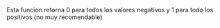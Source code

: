 Esta funcion retorna 0 para todos los valores negativos y 1 para todo los positivos (no muy recomendable)